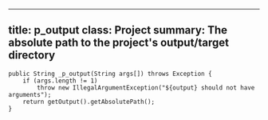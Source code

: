 ___
title: 	p_output
class: 	Project
summary: The absolute path to the project's output/target directory
----

	public String _p_output(String args[]) throws Exception {
		if (args.length != 1)
			throw new IllegalArgumentException("${output} should not have arguments");
		return getOutput().getAbsolutePath();
	}
